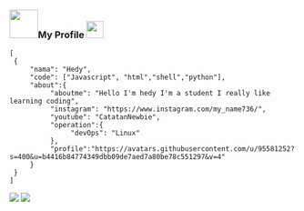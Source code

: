  ### <img src="https://media.giphy.com/media/VgCDAzcKvsR6OM0uWg/giphy.gif" width="50">My Profile <img src="https://media.giphy.com/media/WUlplcMpOCEmTGBtBW/giphy.gif" width="30"> </p>
 
```
[
 {
     "nama": "Hedy",
     "code": ["Javascript", "html","shell","python"],
     "about":{
          "aboutme": "Hello I'm hedy I'm a student I really like learning coding",
          "instagram": "https://www.instagram.com/my_name736/",
          "youtube": "CatatanNewbie",
          "operation":{
               "devOps": "Linux"
          },
          "profile":"https://avatars.githubusercontent.com/u/95581252?s=400&u=b4416b84774349dbb09de7aed7a80be78c551297&v=4"
     }
 }    
]
```
<img src="https://github-readme-stats.vercel.app/api?username=HedyFake&hide=contribs,prs&show_icons=true&hide_border=true&title_color=000">
<img src="https://github-readme-stats.vercel.app/api/top-langs/?username=HedyFake&layout=compact">
